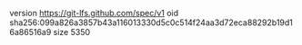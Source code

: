 version https://git-lfs.github.com/spec/v1
oid sha256:099a826a3857b43a116013330d5c0c514f24aa3d72eca88292b19d16a86516a9
size 5350
